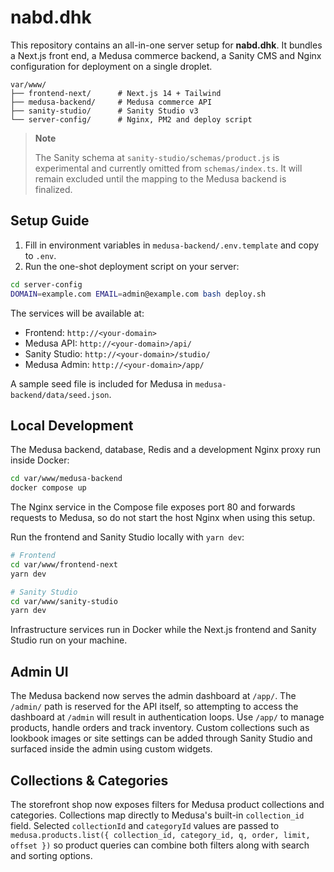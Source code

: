 # nabd.dhk

This repository contains an all-in-one server setup for **nabd.dhk**.
It bundles a Next.js front end, a Medusa commerce backend, a Sanity CMS and
Nginx configuration for deployment on a single droplet.

```
var/www/
├── frontend-next/      # Next.js 14 + Tailwind
├── medusa-backend/     # Medusa commerce API
├── sanity-studio/      # Sanity Studio v3
└── server-config/      # Nginx, PM2 and deploy script
```

> **Note**
>
> The Sanity schema at `sanity-studio/schemas/product.js` is experimental and
> currently omitted from `schemas/index.ts`. It will remain excluded until the
> mapping to the Medusa backend is finalized.

## Setup Guide

1. Fill in environment variables in `medusa-backend/.env.template` and copy
   to `.env`.
2. Run the one-shot deployment script on your server:

```bash
cd server-config
DOMAIN=example.com EMAIL=admin@example.com bash deploy.sh
```

The services will be available at:

- Frontend: `http://<your-domain>`
- Medusa API: `http://<your-domain>/api/`
- Sanity Studio: `http://<your-domain>/studio/`
- Medusa Admin: `http://<your-domain>/app/`

A sample seed file is included for Medusa in `medusa-backend/data/seed.json`.

## Local Development

The Medusa backend, database, Redis and a development Nginx proxy run inside Docker:

```bash
cd var/www/medusa-backend
docker compose up
```

The Nginx service in the Compose file exposes port 80 and forwards requests to Medusa,
so do not start the host Nginx when using this setup.

Run the frontend and Sanity Studio locally with `yarn dev`:

```bash
# Frontend
cd var/www/frontend-next
yarn dev

# Sanity Studio
cd var/www/sanity-studio
yarn dev
```

Infrastructure services run in Docker while the Next.js frontend and Sanity Studio
run on your machine.

## Admin UI

The Medusa backend now serves the admin dashboard at `/app/`. The `/admin/`
path is reserved for the API itself, so attempting to access the dashboard at
`/admin` will result in authentication loops. Use `/app/` to manage products,
handle orders and track inventory. Custom collections such as lookbook images
or site settings can be added through Sanity Studio and surfaced inside the admin
using custom widgets.

## Collections & Categories

The storefront shop now exposes filters for Medusa product collections and
categories. Collections map directly to Medusa's built-in `collection_id`
field. Selected `collectionId` and `categoryId` values are passed to
`medusa.products.list({ collection_id, category_id, q, order, limit, offset })`
so product queries can combine both filters along with search and sorting
options.
